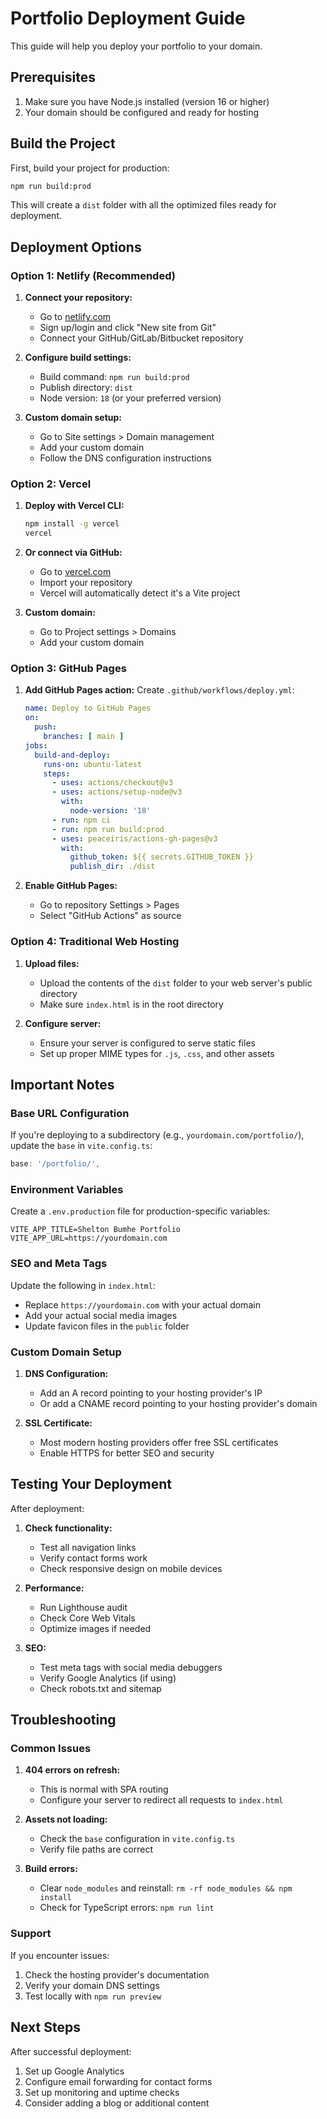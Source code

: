 # Portfolio Deployment Guide

This guide will help you deploy your portfolio to your domain.

## Prerequisites

1. Make sure you have Node.js installed (version 16 or higher)
2. Your domain should be configured and ready for hosting

## Build the Project

First, build your project for production:

```bash
npm run build:prod
```

This will create a `dist` folder with all the optimized files ready for deployment.

## Deployment Options

### Option 1: Netlify (Recommended)

1. **Connect your repository:**
   - Go to [netlify.com](https://netlify.com)
   - Sign up/login and click "New site from Git"
   - Connect your GitHub/GitLab/Bitbucket repository

2. **Configure build settings:**
   - Build command: `npm run build:prod`
   - Publish directory: `dist`
   - Node version: `18` (or your preferred version)

3. **Custom domain setup:**
   - Go to Site settings > Domain management
   - Add your custom domain
   - Follow the DNS configuration instructions

### Option 2: Vercel

1. **Deploy with Vercel CLI:**
   ```bash
   npm install -g vercel
   vercel
   ```

2. **Or connect via GitHub:**
   - Go to [vercel.com](https://vercel.com)
   - Import your repository
   - Vercel will automatically detect it's a Vite project

3. **Custom domain:**
   - Go to Project settings > Domains
   - Add your custom domain

### Option 3: GitHub Pages

1. **Add GitHub Pages action:**
   Create `.github/workflows/deploy.yml`:
   ```yaml
   name: Deploy to GitHub Pages
   on:
     push:
       branches: [ main ]
   jobs:
     build-and-deploy:
       runs-on: ubuntu-latest
       steps:
         - uses: actions/checkout@v3
         - uses: actions/setup-node@v3
           with:
             node-version: '18'
         - run: npm ci
         - run: npm run build:prod
         - uses: peaceiris/actions-gh-pages@v3
           with:
             github_token: ${{ secrets.GITHUB_TOKEN }}
             publish_dir: ./dist
   ```

2. **Enable GitHub Pages:**
   - Go to repository Settings > Pages
   - Select "GitHub Actions" as source

### Option 4: Traditional Web Hosting

1. **Upload files:**
   - Upload the contents of the `dist` folder to your web server's public directory
   - Make sure `index.html` is in the root directory

2. **Configure server:**
   - Ensure your server is configured to serve static files
   - Set up proper MIME types for `.js`, `.css`, and other assets

## Important Notes

### Base URL Configuration

If you're deploying to a subdirectory (e.g., `yourdomain.com/portfolio/`), update the `base` in `vite.config.ts`:

```typescript
base: '/portfolio/',
```

### Environment Variables

Create a `.env.production` file for production-specific variables:

```env
VITE_APP_TITLE=Shelton Bumhe Portfolio
VITE_APP_URL=https://yourdomain.com
```

### SEO and Meta Tags

Update the following in `index.html`:
- Replace `https://yourdomain.com` with your actual domain
- Add your actual social media images
- Update favicon files in the `public` folder

### Custom Domain Setup

1. **DNS Configuration:**
   - Add an A record pointing to your hosting provider's IP
   - Or add a CNAME record pointing to your hosting provider's domain

2. **SSL Certificate:**
   - Most modern hosting providers offer free SSL certificates
   - Enable HTTPS for better SEO and security

## Testing Your Deployment

After deployment:

1. **Check functionality:**
   - Test all navigation links
   - Verify contact forms work
   - Check responsive design on mobile devices

2. **Performance:**
   - Run Lighthouse audit
   - Check Core Web Vitals
   - Optimize images if needed

3. **SEO:**
   - Test meta tags with social media debuggers
   - Verify Google Analytics (if using)
   - Check robots.txt and sitemap

## Troubleshooting

### Common Issues

1. **404 errors on refresh:**
   - This is normal with SPA routing
   - Configure your server to redirect all requests to `index.html`

2. **Assets not loading:**
   - Check the `base` configuration in `vite.config.ts`
   - Verify file paths are correct

3. **Build errors:**
   - Clear `node_modules` and reinstall: `rm -rf node_modules && npm install`
   - Check for TypeScript errors: `npm run lint`

### Support

If you encounter issues:
1. Check the hosting provider's documentation
2. Verify your domain DNS settings
3. Test locally with `npm run preview`

## Next Steps

After successful deployment:
1. Set up Google Analytics
2. Configure email forwarding for contact forms
3. Set up monitoring and uptime checks
4. Consider adding a blog or additional content 